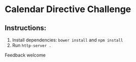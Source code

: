# Calendar Directive Challenge
## Instructions:
1. Install dependencies: ```bower install``` and ```npm install```
2. Run ```http-server .```

Feedback welcome
